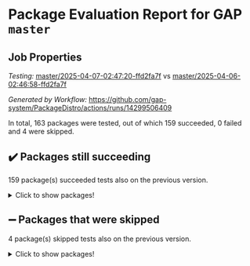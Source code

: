# Package Evaluation Report for GAP `master`

## Job Properties

*Testing:* [master/2025-04-07-02:47:20-ffd2fa7f](https://github.com/gap-system/PackageDistro/blob/data/reports/master/2025-04-07-02:47:20-ffd2fa7f) vs [master/2025-04-06-02:46:58-ffd2fa7f](https://github.com/gap-system/PackageDistro/blob/data/reports/master/2025-04-06-02:46:58-ffd2fa7f)

*Generated by Workflow:* https://github.com/gap-system/PackageDistro/actions/runs/14299506409

In total, 163 packages were tested, out of which 159 succeeded, 0 failed and 4 were skipped.

## :heavy_check_mark: Packages still succeeding

159 package(s) succeeded tests also on the previous version.
<details><summary>Click to show packages!</summary>

- 4ti2interface 2024.11-01 [(success)](https://github.com/gap-system/PackageDistro/actions/runs/14299506409/job/40071678758)
- ace 5.6.2 [(success)](https://github.com/gap-system/PackageDistro/actions/runs/14299506409/job/40071678901)
- aclib 1.3.2 [(success)](https://github.com/gap-system/PackageDistro/actions/runs/14299506409/job/40071679027)
- agt 0.3.1 [(success)](https://github.com/gap-system/PackageDistro/actions/runs/14299506409/job/40071679157)
- alco 1.1.1 [(success)](https://github.com/gap-system/PackageDistro/actions/runs/14299506409/job/40071679346)
- alnuth 3.2.1 [(success)](https://github.com/gap-system/PackageDistro/actions/runs/14299506409/job/40071679511)
- anupq 3.3.1 [(success)](https://github.com/gap-system/PackageDistro/actions/runs/14299506409/job/40071679667)
- atlasrep 2.1.9 [(success)](https://github.com/gap-system/PackageDistro/actions/runs/14299506409/job/40071679790)
- autodoc 2023.06.19 [(success)](https://github.com/gap-system/PackageDistro/actions/runs/14299506409/job/40071679901)
- automata 1.16 [(success)](https://github.com/gap-system/PackageDistro/actions/runs/14299506409/job/40071680203)
- automgrp 1.3.3 [(success)](https://github.com/gap-system/PackageDistro/actions/runs/14299506409/job/40071684355)
- autpgrp 1.11 [(success)](https://github.com/gap-system/PackageDistro/actions/runs/14299506409/job/40071684996)
- cap 2025.03-05 [(success)](https://github.com/gap-system/PackageDistro/actions/runs/14299506409/job/40071685554)
- caratinterface 2.3.7 [(success)](https://github.com/gap-system/PackageDistro/actions/runs/14299506409/job/40071687142)
- cddinterface 2024.09.02 [(success)](https://github.com/gap-system/PackageDistro/actions/runs/14299506409/job/40071689390)
- circle 1.6.6 [(success)](https://github.com/gap-system/PackageDistro/actions/runs/14299506409/job/40071689727)
- classicpres 1.22 [(success)](https://github.com/gap-system/PackageDistro/actions/runs/14299506409/job/40071690007)
- cohomolo 1.6.11 [(success)](https://github.com/gap-system/PackageDistro/actions/runs/14299506409/job/40071690232)
- congruence 1.2.7 [(success)](https://github.com/gap-system/PackageDistro/actions/runs/14299506409/job/40071690488)
- corefreesub 0.6 [(success)](https://github.com/gap-system/PackageDistro/actions/runs/14299506409/job/40071690782)
- corelg 1.57 [(success)](https://github.com/gap-system/PackageDistro/actions/runs/14299506409/job/40071690980)
- crime 1.6 [(success)](https://github.com/gap-system/PackageDistro/actions/runs/14299506409/job/40071691199)
- crisp 1.4.6 [(success)](https://github.com/gap-system/PackageDistro/actions/runs/14299506409/job/40071691461)
- crypting 0.10.5 [(success)](https://github.com/gap-system/PackageDistro/actions/runs/14299506409/job/40071691662)
- cryst 4.1.27 [(success)](https://github.com/gap-system/PackageDistro/actions/runs/14299506409/job/40071691843)
- crystcat 1.1.10 [(success)](https://github.com/gap-system/PackageDistro/actions/runs/14299506409/job/40071692040)
- ctbllib 1.3.9 [(success)](https://github.com/gap-system/PackageDistro/actions/runs/14299506409/job/40071692203)
- cubefree 1.20 [(success)](https://github.com/gap-system/PackageDistro/actions/runs/14299506409/job/40071692425)
- curlinterface 2.4.0 [(success)](https://github.com/gap-system/PackageDistro/actions/runs/14299506409/job/40071692686)
- cvec 2.8.3 [(success)](https://github.com/gap-system/PackageDistro/actions/runs/14299506409/job/40071692873)
- datastructures 0.3.1 [(success)](https://github.com/gap-system/PackageDistro/actions/runs/14299506409/job/40071693087)
- deepthought 1.0.8 [(success)](https://github.com/gap-system/PackageDistro/actions/runs/14299506409/job/40071693354)
- design 1.8.2 [(success)](https://github.com/gap-system/PackageDistro/actions/runs/14299506409/job/40071693564)
- difsets 2.3.1 [(success)](https://github.com/gap-system/PackageDistro/actions/runs/14299506409/job/40071693784)
- digraphs 1.10.0 [(success)](https://github.com/gap-system/PackageDistro/actions/runs/14299506409/job/40071694042)
- edim 1.3.8 [(success)](https://github.com/gap-system/PackageDistro/actions/runs/14299506409/job/40071694293)
- example 4.4.0 [(success)](https://github.com/gap-system/PackageDistro/actions/runs/14299506409/job/40071694615)
- examplesforhomalg 2023.10-01 [(success)](https://github.com/gap-system/PackageDistro/actions/runs/14299506409/job/40071694825)
- factint 1.6.3 [(success)](https://github.com/gap-system/PackageDistro/actions/runs/14299506409/job/40071695180)
- ferret 1.0.14 [(success)](https://github.com/gap-system/PackageDistro/actions/runs/14299506409/job/40071695393)
- fga 1.5.0 [(success)](https://github.com/gap-system/PackageDistro/actions/runs/14299506409/job/40071695607)
- fining 1.5.6 [(success)](https://github.com/gap-system/PackageDistro/actions/runs/14299506409/job/40071695757)
- float 1.0.7 [(success)](https://github.com/gap-system/PackageDistro/actions/runs/14299506409/job/40071695934)
- format 1.4.4 [(success)](https://github.com/gap-system/PackageDistro/actions/runs/14299506409/job/40071696091)
- forms 1.2.12 [(success)](https://github.com/gap-system/PackageDistro/actions/runs/14299506409/job/40071696284)
- fplsa 1.2.6 [(success)](https://github.com/gap-system/PackageDistro/actions/runs/14299506409/job/40071696436)
- fr 2.4.13 [(success)](https://github.com/gap-system/PackageDistro/actions/runs/14299506409/job/40071696612)
- francy 2.0.3 [(success)](https://github.com/gap-system/PackageDistro/actions/runs/14299506409/job/40071696792)
- fwtree 1.3 [(success)](https://github.com/gap-system/PackageDistro/actions/runs/14299506409/job/40071696994)
- gapdoc 1.6.7 [(success)](https://github.com/gap-system/PackageDistro/actions/runs/14299506409/job/40071697166)
- gauss 2024.11-01 [(success)](https://github.com/gap-system/PackageDistro/actions/runs/14299506409/job/40071697337)
- gaussforhomalg 2024.08-01 [(success)](https://github.com/gap-system/PackageDistro/actions/runs/14299506409/job/40071697537)
- gbnp 1.1.0 [(success)](https://github.com/gap-system/PackageDistro/actions/runs/14299506409/job/40071697695)
- generalizedmorphismsforcap 2025.02-01 [(success)](https://github.com/gap-system/PackageDistro/actions/runs/14299506409/job/40071697869)
- genss 1.6.9 [(success)](https://github.com/gap-system/PackageDistro/actions/runs/14299506409/job/40071698019)
- gradedmodules 2024.12-01 [(success)](https://github.com/gap-system/PackageDistro/actions/runs/14299506409/job/40071698180)
- gradedringforhomalg 2024.07-01 [(success)](https://github.com/gap-system/PackageDistro/actions/runs/14299506409/job/40071698319)
- grape 4.9.2 [(success)](https://github.com/gap-system/PackageDistro/actions/runs/14299506409/job/40071698512)
- groupoids 1.76 [(success)](https://github.com/gap-system/PackageDistro/actions/runs/14299506409/job/40071698678)
- grpconst 2.6.5 [(success)](https://github.com/gap-system/PackageDistro/actions/runs/14299506409/job/40071698807)
- guarana 0.96.3 [(success)](https://github.com/gap-system/PackageDistro/actions/runs/14299506409/job/40071698946)
- guava 3.20 [(success)](https://github.com/gap-system/PackageDistro/actions/runs/14299506409/job/40071699083)
- hap 1.66 [(success)](https://github.com/gap-system/PackageDistro/actions/runs/14299506409/job/40071699234)
- hapcryst 0.1.15 [(success)](https://github.com/gap-system/PackageDistro/actions/runs/14299506409/job/40071699384)
- hecke 1.5.4 [(success)](https://github.com/gap-system/PackageDistro/actions/runs/14299506409/job/40071699496)
- help 4.0 [(success)](https://github.com/gap-system/PackageDistro/actions/runs/14299506409/job/40071699727)
- homalg 2024.01-01 [(success)](https://github.com/gap-system/PackageDistro/actions/runs/14299506409/job/40071699879)
- homalgtocas 2023.11-01 [(success)](https://github.com/gap-system/PackageDistro/actions/runs/14299506409/job/40071700049)
- ibnp 0.15 [(success)](https://github.com/gap-system/PackageDistro/actions/runs/14299506409/job/40071700202)
- idrel 2.48 [(success)](https://github.com/gap-system/PackageDistro/actions/runs/14299506409/job/40071700349)
- images 1.3.3 [(success)](https://github.com/gap-system/PackageDistro/actions/runs/14299506409/job/40071700489)
- intpic 0.4.0 [(success)](https://github.com/gap-system/PackageDistro/actions/runs/14299506409/job/40071700644)
- io 4.9.1 [(success)](https://github.com/gap-system/PackageDistro/actions/runs/14299506409/job/40071700780)
- io_forhomalg 2023.02-04 [(success)](https://github.com/gap-system/PackageDistro/actions/runs/14299506409/job/40071700922)
- irredsol 1.4.4 [(success)](https://github.com/gap-system/PackageDistro/actions/runs/14299506409/job/40071701069)
- json 2.2.2 [(success)](https://github.com/gap-system/PackageDistro/actions/runs/14299506409/job/40071701233)
- jupyterkernel 1.5.1 [(success)](https://github.com/gap-system/PackageDistro/actions/runs/14299506409/job/40071701392)
- jupyterviz 1.5.6 [(success)](https://github.com/gap-system/PackageDistro/actions/runs/14299506409/job/40071701592)
- kan 1.37 [(success)](https://github.com/gap-system/PackageDistro/actions/runs/14299506409/job/40071701717)
- kbmag 1.5.11 [(success)](https://github.com/gap-system/PackageDistro/actions/runs/14299506409/job/40071701881)
- laguna 3.9.7 [(success)](https://github.com/gap-system/PackageDistro/actions/runs/14299506409/job/40071702010)
- liealgdb 2.2.1 [(success)](https://github.com/gap-system/PackageDistro/actions/runs/14299506409/job/40071702193)
- liepring 2.9.1 [(success)](https://github.com/gap-system/PackageDistro/actions/runs/14299506409/job/40071702348)
- liering 2.4.2 [(success)](https://github.com/gap-system/PackageDistro/actions/runs/14299506409/job/40071702527)
- linearalgebraforcap 2025.03-02 [(success)](https://github.com/gap-system/PackageDistro/actions/runs/14299506409/job/40071702696)
- lins 0.9 [(success)](https://github.com/gap-system/PackageDistro/actions/runs/14299506409/job/40071702886)
- localizeringforhomalg 2023.10-01 [(success)](https://github.com/gap-system/PackageDistro/actions/runs/14299506409/job/40071703055)
- loops 3.4.4 [(success)](https://github.com/gap-system/PackageDistro/actions/runs/14299506409/job/40071703239)
- lpres 1.1.1 [(success)](https://github.com/gap-system/PackageDistro/actions/runs/14299506409/job/40071703436)
- majoranaalgebras 1.5.2 [(success)](https://github.com/gap-system/PackageDistro/actions/runs/14299506409/job/40071703660)
- mapclass 1.4.6 [(success)](https://github.com/gap-system/PackageDistro/actions/runs/14299506409/job/40071703858)
- matgrp 0.71 [(success)](https://github.com/gap-system/PackageDistro/actions/runs/14299506409/job/40071704041)
- matricesforhomalg 2024.11-02 [(success)](https://github.com/gap-system/PackageDistro/actions/runs/14299506409/job/40071704239)
- modisom 3.0.0 [(success)](https://github.com/gap-system/PackageDistro/actions/runs/14299506409/job/40071704418)
- modulepresentationsforcap 2024.09-02 [(success)](https://github.com/gap-system/PackageDistro/actions/runs/14299506409/job/40071704600)
- modules 2024.12-01 [(success)](https://github.com/gap-system/PackageDistro/actions/runs/14299506409/job/40071704738)
- monoidalcategories 2025.03-02 [(success)](https://github.com/gap-system/PackageDistro/actions/runs/14299506409/job/40071704952)
- nconvex 2024.12-01 [(success)](https://github.com/gap-system/PackageDistro/actions/runs/14299506409/job/40071705244)
- nilmat 1.4.2 [(success)](https://github.com/gap-system/PackageDistro/actions/runs/14299506409/job/40071705459)
- nock 1.5 [(success)](https://github.com/gap-system/PackageDistro/actions/runs/14299506409/job/40071705655)
- normalizinterface 1.3.7 [(success)](https://github.com/gap-system/PackageDistro/actions/runs/14299506409/job/40071705858)
- nq 2.5.11 [(success)](https://github.com/gap-system/PackageDistro/actions/runs/14299506409/job/40071706071)
- numericalsgps 1.4.0 [(success)](https://github.com/gap-system/PackageDistro/actions/runs/14299506409/job/40071706283)
- openmath 11.5.3 [(success)](https://github.com/gap-system/PackageDistro/actions/runs/14299506409/job/40071706452)
- orb 5.0.0 [(success)](https://github.com/gap-system/PackageDistro/actions/runs/14299506409/job/40071706693)
- packagemanager 1.6.1 [(success)](https://github.com/gap-system/PackageDistro/actions/runs/14299506409/job/40071706980)
- patternclass 2.4.5 [(success)](https://github.com/gap-system/PackageDistro/actions/runs/14299506409/job/40071707226)
- permut 2.0.5 [(success)](https://github.com/gap-system/PackageDistro/actions/runs/14299506409/job/40071707462)
- polenta 1.3.10 [(success)](https://github.com/gap-system/PackageDistro/actions/runs/14299506409/job/40071707689)
- polymaking 0.8.7 [(success)](https://github.com/gap-system/PackageDistro/actions/runs/14299506409/job/40071707992)
- primgrp 3.4.4 [(success)](https://github.com/gap-system/PackageDistro/actions/runs/14299506409/job/40071708245)
- profiling 2.6.0 [(success)](https://github.com/gap-system/PackageDistro/actions/runs/14299506409/job/40071708494)
- qdistrnd 0.9.5 [(success)](https://github.com/gap-system/PackageDistro/actions/runs/14299506409/job/40071708738)
- qpa 1.35 [(success)](https://github.com/gap-system/PackageDistro/actions/runs/14299506409/job/40071708965)
- quagroup 1.8.4 [(success)](https://github.com/gap-system/PackageDistro/actions/runs/14299506409/job/40071709149)
- radiroot 2.9 [(success)](https://github.com/gap-system/PackageDistro/actions/runs/14299506409/job/40071709359)
- rcwa 4.7.1 [(success)](https://github.com/gap-system/PackageDistro/actions/runs/14299506409/job/40071709590)
- rds 1.8 [(success)](https://github.com/gap-system/PackageDistro/actions/runs/14299506409/job/40071709837)
- recog 1.4.4 [(success)](https://github.com/gap-system/PackageDistro/actions/runs/14299506409/job/40071710020)
- repndecomp 1.3.0 [(success)](https://github.com/gap-system/PackageDistro/actions/runs/14299506409/job/40071710198)
- repsn 3.1.2 [(success)](https://github.com/gap-system/PackageDistro/actions/runs/14299506409/job/40071710440)
- resclasses 4.7.3 [(success)](https://github.com/gap-system/PackageDistro/actions/runs/14299506409/job/40071710680)
- ringsforhomalg 2024.11-02 [(success)](https://github.com/gap-system/PackageDistro/actions/runs/14299506409/job/40071710879)
- sco 2023.08-01 [(success)](https://github.com/gap-system/PackageDistro/actions/runs/14299506409/job/40071711067)
- scscp 2.4.3 [(success)](https://github.com/gap-system/PackageDistro/actions/runs/14299506409/job/40071711279)
- semigroups 5.5.0 [(success)](https://github.com/gap-system/PackageDistro/actions/runs/14299506409/job/40071711493)
- sglppow 2.4 [(success)](https://github.com/gap-system/PackageDistro/actions/runs/14299506409/job/40071711722)
- sgpviz 0.999.6 [(success)](https://github.com/gap-system/PackageDistro/actions/runs/14299506409/job/40071711907)
- simpcomp 2.1.14 [(success)](https://github.com/gap-system/PackageDistro/actions/runs/14299506409/job/40071712125)
- singular 2024.06.03 [(success)](https://github.com/gap-system/PackageDistro/actions/runs/14299506409/job/40071712328)
- sl2reps 1.1 [(success)](https://github.com/gap-system/PackageDistro/actions/runs/14299506409/job/40071712532)
- sla 1.6.2 [(success)](https://github.com/gap-system/PackageDistro/actions/runs/14299506409/job/40071712732)
- smallantimagmas 0.3.0 [(success)](https://github.com/gap-system/PackageDistro/actions/runs/14299506409/job/40071712962)
- smallgrp 1.5.4 [(success)](https://github.com/gap-system/PackageDistro/actions/runs/14299506409/job/40071713212)
- smallsemi 0.7.2 [(success)](https://github.com/gap-system/PackageDistro/actions/runs/14299506409/job/40071713408)
- sonata 2.9.6 [(success)](https://github.com/gap-system/PackageDistro/actions/runs/14299506409/job/40071713632)
- sophus 1.27 [(success)](https://github.com/gap-system/PackageDistro/actions/runs/14299506409/job/40071713859)
- sotgrps 1.3 [(success)](https://github.com/gap-system/PackageDistro/actions/runs/14299506409/job/40071714025)
- spinsym 1.5.2 [(success)](https://github.com/gap-system/PackageDistro/actions/runs/14299506409/job/40071714210)
- standardff 1.0 [(success)](https://github.com/gap-system/PackageDistro/actions/runs/14299506409/job/40071714400)
- symbcompcc 1.3.2 [(success)](https://github.com/gap-system/PackageDistro/actions/runs/14299506409/job/40071714573)
- thelma 1.3 [(success)](https://github.com/gap-system/PackageDistro/actions/runs/14299506409/job/40071714785)
- tomlib 1.2.11 [(success)](https://github.com/gap-system/PackageDistro/actions/runs/14299506409/job/40071714995)
- toolsforhomalg 2024.09-01 [(success)](https://github.com/gap-system/PackageDistro/actions/runs/14299506409/job/40071715167)
- toric 1.9.6 [(success)](https://github.com/gap-system/PackageDistro/actions/runs/14299506409/job/40071715324)
- transgrp 3.6.5 [(success)](https://github.com/gap-system/PackageDistro/actions/runs/14299506409/job/40071715485)
- typeset 1.2.2 [(success)](https://github.com/gap-system/PackageDistro/actions/runs/14299506409/job/40071715658)
- ugaly 4.1.3 [(success)](https://github.com/gap-system/PackageDistro/actions/runs/14299506409/job/40071716313)
- unipot 1.6 [(success)](https://github.com/gap-system/PackageDistro/actions/runs/14299506409/job/40071716510)
- unitlib 4.2.0 [(success)](https://github.com/gap-system/PackageDistro/actions/runs/14299506409/job/40071716683)
- utils 0.85 [(success)](https://github.com/gap-system/PackageDistro/actions/runs/14299506409/job/40071716924)
- uuid 0.7 [(success)](https://github.com/gap-system/PackageDistro/actions/runs/14299506409/job/40071717135)
- walrus 0.9991 [(success)](https://github.com/gap-system/PackageDistro/actions/runs/14299506409/job/40071717321)
- wedderga 4.10.5 [(success)](https://github.com/gap-system/PackageDistro/actions/runs/14299506409/job/40071717499)
- wpe 0.8 [(success)](https://github.com/gap-system/PackageDistro/actions/runs/14299506409/job/40071717720)
- xmod 2.92 [(success)](https://github.com/gap-system/PackageDistro/actions/runs/14299506409/job/40071717912)
- xmodalg 1.23 [(success)](https://github.com/gap-system/PackageDistro/actions/runs/14299506409/job/40071718048)
- yangbaxter 0.10.6 [(success)](https://github.com/gap-system/PackageDistro/actions/runs/14299506409/job/40071718250)
- zeromqinterface 0.16 [(success)](https://github.com/gap-system/PackageDistro/actions/runs/14299506409/job/40071718402)
</details>

## :heavy_minus_sign: Packages that were skipped

4 package(s) skipped tests also on the previous version.
<details><summary>Click to show packages!</summary>

- browse 1.8.21 [(skipped)](https://github.com/gap-system/PackageDistro/actions/runs/14299506409/job/40071450048)
- itc 1.5.1 [(skipped)](https://github.com/gap-system/PackageDistro/actions/runs/14299506409/job/40071450048)
- polycyclic 2.16 [(skipped)](https://github.com/gap-system/PackageDistro/actions/runs/14299506409/job/40071450048)
- xgap 4.32 [(skipped)](https://github.com/gap-system/PackageDistro/actions/runs/14299506409/job/40071450048)
</details>

